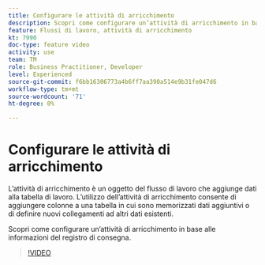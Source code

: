 ```yaml
---
title: Configurare le attività di arricchimento
description: Scopri come configurare un’attività di arricchimento in base alle informazioni del registro di consegna.
feature: Flussi di lavoro, attività di arricchimento
kt: 7990
doc-type: feature video
activity: use
team: TM
role: Business Practitioner, Developer
level: Experienced
source-git-commit: f6bb16306773a4b6ff7aa390a514e9b31fe047d6
workflow-type: tm+mt
source-wordcount: '71'
ht-degree: 0%

---
```



# Configurare le attività di arricchimento

L’attività di arricchimento è un oggetto del flusso di lavoro che aggiunge dati alla tabella di lavoro. L’utilizzo dell’attività di arricchimento consente di aggiungere colonne a una tabella in cui sono memorizzati dati aggiuntivi o di definire nuovi collegamenti ad altri dati esistenti.

Scopri come configurare un’attività di arricchimento in base alle informazioni del registro di consegna.

>[!VIDEO](https://video.tv.adobe.com/v/25193?quality=12)
